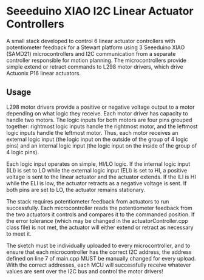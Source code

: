 # Seeeduino XIAO I2C Linear Actuator Controllers

A small stack developed to control 6 linear actuator controllers with potentiometer feedback for a Stewart platform using 3 Seeeduino XIAO (SAMD21) microcontrollers and I2C communication from a separate controller responsible for motion planning. The microcontrollers provide simple extend or retract commands to L298 motor drivers, which drive Actuonix P16 linear actuators.

## Usage
L298 motor drivers provide a positive or negative voltage output to a motor depending on what logic they receive. Each motor driver has capacity to handle two motors. The logic inputs for both motors are four pins grouped together: rightmost logic inputs handle the rightmost motor, and the leftmost logic inputs handle the leftmost motor. Thus, each motor receives an external logic input (the logic input on the outside of the group of 4 logic pins) and an internal logic input (the logic input on the inside of the group of 4 logic pins).

Each logic input operates on simple, HI/LO logic. If the internal logic input (ILI) is set to LO while the external logic input (ELI) is set to HI, a positive voltage is sent to the linear actuator and the actuator extends. If the ILI is HI while the ELI is low, the actuator retracts as a negative voltage is sent. If both pins are set to LO, the actuator remains stationary.

The stack requires potentiometer feedback from actuators to run successfully. Each microcontroller reads the potentiometer feedback from the two actuators it controls and compares it to the commanded position. If the error tolerance (which may be changed in the actuatorController.cpp class file) is not met, the actuator will either extend or retract as necessary to meet it.

The sketch must be individually uploaded to every microcontroller, and to ensure that each microcontroller has the correct I2C address, the address defined on line 7 of main.cpp MUST be manually changed for every upload. With the correct addresses, each MCU will successfully receive whatever values are sent over the I2C bus and control the motor drivers!
